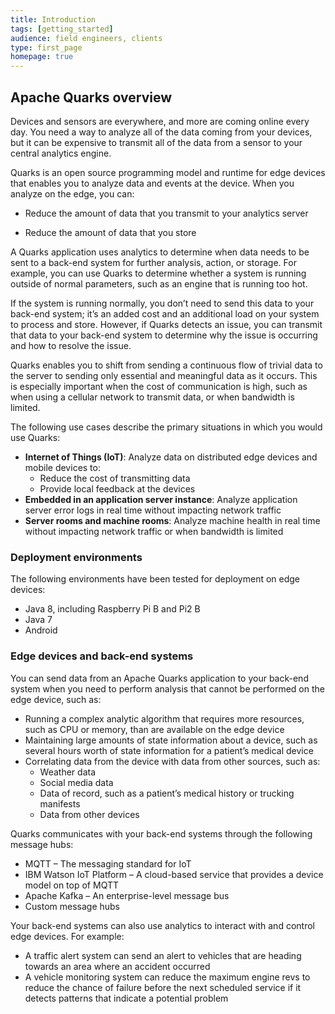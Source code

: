 ```yaml
---
title: Introduction
tags: [getting_started]
audience: field engineers, clients
type: first_page
homepage: true
---
```


## Apache Quarks overview

Devices and sensors are everywhere, and more are coming online every day. You need a way to analyze all of the data coming from your devices, but it can be expensive to transmit all of the data from a sensor to your central analytics engine.

Quarks is an open source programming model and runtime for edge devices that enables you to analyze data and events at the device. When you analyze on the edge, you can:

* Reduce the amount of data that you transmit to your analytics server

* Reduce the amount of data that you store

A Quarks application uses analytics to determine when data needs to be sent to a back-end system for further analysis, action, or storage. For example, you can use Quarks to determine whether a system is running outside of normal parameters, such as an engine that is running too hot.

If the system is running normally, you don’t need to send this data to your back-end system; it’s an added cost and an additional load on your system to process and store. However, if Quarks detects an issue, you can transmit that data to your back-end system to determine why the issue is occurring and how to resolve the issue.

Quarks enables you to shift from sending a continuous flow of trivial data to the server to sending only essential and meaningful data as it occurs. This is especially important when the cost of communication is high, such as when using a cellular network to transmit data, or when bandwidth is limited.

The following use cases describe the primary situations in which you would use Quarks:

* **Internet of Things (IoT)**: Analyze data on distributed edge devices and mobile devices to:
  - Reduce the cost of transmitting data
  - Provide local feedback at the devices
* **Embedded in an application server instance**: Analyze application server error logs in real time without impacting network traffic
* **Server rooms and machine rooms**: Analyze machine health in real time without impacting network traffic or when bandwidth is limited

### Deployment environments

The following environments have been tested for deployment on edge devices:

* Java 8, including Raspberry Pi B and Pi2 B
* Java 7
* Android

### Edge devices and back-end systems

You can send data from an Apache Quarks application to your back-end system when you need to perform analysis that cannot be performed on the edge device, such as:

* Running a complex analytic algorithm that requires more resources, such as CPU or memory, than are available on the edge device
* Maintaining large amounts of state information about a device, such as several hours worth of state information for a patient’s medical device
* Correlating data from the device with data from other sources, such as:
  - Weather data
  - Social media data
  - Data of record, such as a patient’s medical history or trucking manifests
  - Data from other devices

Quarks communicates with your back-end systems through the following message hubs:

* MQTT – The messaging standard for IoT
* IBM Watson IoT Platform – A cloud-based service that provides a device model on top of MQTT
* Apache Kafka – An enterprise-level message bus
* Custom message hubs

Your back-end systems can also use analytics to interact with and control edge devices. For example:

* A traffic alert system can send an alert to vehicles that are heading towards an area where an accident occurred
* A vehicle monitoring system can reduce the maximum engine revs to reduce the chance of failure before the next scheduled service if it detects patterns that indicate a potential problem
